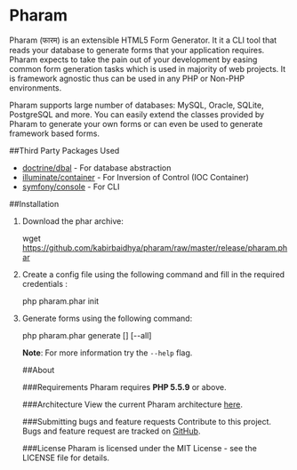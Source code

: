 Pharam
======
Pharam (फारम) is an extensible HTML5 Form Generator. It it a CLI tool that reads your database to generate forms that your application requires. Pharam expects to take the pain out of your development by easing common form generation tasks which is used in majority of web projects. It is framework agnostic thus can be used in any PHP or Non-PHP environments.

Pharam supports large number of databases: MySQL, Oracle, SQLite, PostgreSQL and more. You can easily extend the classes provided by Pharam to generate your own forms or can even be used to generate framework based forms.

##Third Party Packages Used

* [doctrine/dbal](https://github.com/doctrine/dbal) - For database abstraction
* [illuminate/container](https://github.com/illuminate/container) - For Inversion of Control (IOC Container)
* [symfony/console](https://github.com/symfony/console) - For CLI

##Installation

1) Download the phar archive:

    wget https://github.com/kabirbaidhya/pharam/raw/master/release/pharam.phar
    
2) Create a config file using the following command and fill in the required credentials :

    php pharam.phar init
    
3) Generate forms using the following command:

    php pharam.phar generate [<table>] [--all]

**Note**: For more information try the `--help` flag.

##About

###Requirements
Pharam requires **PHP 5.5.9** or above.

###Architecture
View the current Pharam architecture [here](https://raw.githubusercontent.com/kabirbaidhya/pharam/master/image/pharam.png).

###Submitting bugs and feature requests
Contribute to this project. Bugs and feature request are tracked on [GitHub](https://github.com/kabirbaidhya/pharam/issues).

###License
Pharam is licensed under the MIT License - see the LICENSE file for details.
